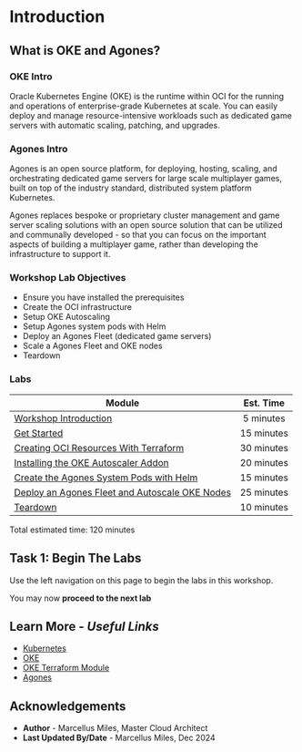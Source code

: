 # Introduction

## **What is OKE and Agones?**

### OKE Intro

Oracle Kubernetes Engine (OKE) is the runtime within OCI for the running and operations of enterprise-grade Kubernetes at scale. You can easily deploy and manage resource-intensive workloads such as dedicated game servers with automatic scaling, patching, and upgrades.

### Agones Intro

Agones is an open source platform, for deploying, hosting, scaling, and orchestrating dedicated game servers for large scale multiplayer games, built on top of the industry standard, distributed system platform Kubernetes.

Agones replaces bespoke or proprietary cluster management and game server scaling solutions with an open source solution that can be utilized and communally developed - so that you can focus on the important aspects of building a multiplayer game, rather than developing the infrastructure to support it.

### Workshop Lab Objectives

* Ensure you have installed the prerequisites
* Create the OCI infrastructure
* Setup OKE Autoscaling
* Setup Agones system pods with Helm
* Deploy an Agones Fleet (dedicated game servers)
* Scale a Agones Fleet and OKE nodes
* Teardown

### Labs

| Module | Est. Time |
| ------------- | :-----------: |
| [Workshop Introduction](?lab=0-workshop-introduction) | 5 minutes |
| [Get Started](?lab=1-get-started) | 15 minutes |
| [Creating OCI Resources With Terraform](?lab=2-create-infrastructure-with-terraform) | 30 minutes |
| [Installing the OKE Autoscaler Addon](?lab=3-install-oke-autoscaler-addon) | 20 minutes |
| [Create the Agones System Pods with Helm](?lab=4-create-agones-system) | 15 minutes |
| [Deploy an Agones Fleet and Autoscale OKE Nodes](?lab=5-create-scale-agones-fleet) | 25 minutes |
| [Teardown](?lab=6-teardown) | 10 minutes |

Total estimated time: 120 minutes

## Task 1: Begin The Labs

Use the left navigation on this page to begin the labs in this workshop.

You may now **proceed to the next lab**

## Learn More - *Useful Links*

- [Kubernetes](https://kubernetes.io/)
- [OKE](https://www.oracle.com/cloud/cloud-native/kubernetes-engine/)
- [OKE Terraform Module](https://github.com/oracle-terraform-modules/terraform-oci-oke)
- [Agones](https://agones.dev/site/docs/)

## **Acknowledgements**

 - **Author** - Marcellus Miles, Master Cloud Architect
 - **Last Updated By/Date** - Marcellus Miles, Dec 2024
